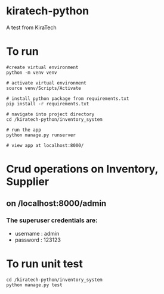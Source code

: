 # kiratech-python
A test from KiraTech

# To run
```
#create virtual environment
python -m venv venv

# activate virtual environment
source venv/Scripts/Activate 

# install python package from requirements.txt
pip install -r requirements.txt 

# navigate into project directory
cd /kiratech-python/inventory_system

# run the app
python manage.py runserver 

# view app at localhost:8000/
```
# Crud operations on Inventory, Supplier 
## on /localhost:8000/admin
### The superuser credentials are:
- username : admin
- password : 123123

# To run unit test
```
cd /kiratech-python/inventory_system
python manage.py test
```
